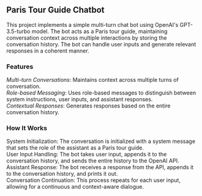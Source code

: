 ## Paris Tour Guide Chatbot <br> 
This project implements a simple multi-turn chat bot using OpenAI's GPT-3.5-turbo model. The bot acts as a Paris tour guide, maintaining conversation context across multiple interactions by storing the conversation history. The bot can handle user inputs and generate relevant responses in a coherent manner.<br>

### Features
*Multi-turn Conversations*: Maintains context across multiple turns of conversation.<br>
*Role-based Messaging*: Uses role-based messages to distinguish between system instructions, user inputs, and assistant responses.<br>
*Contextual Responses*: Generates responses based on the entire conversation history.<br>
### How It Works
System Initialization: The conversation is initialized with a system message that sets the role of the assistant as a Paris tour guide.<br>
User Input Handling: The bot takes user input, appends it to the conversation history, and sends the entire history to the OpenAI API.<br>
Assistant Response: The bot receives a response from the API, appends it to the conversation history, and prints it out.<br>
Conversation Continuation: This process repeats for each user input, allowing for a continuous and context-aware dialogue.<br>
